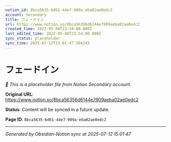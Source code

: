 ```yaml
---
notion_id: 8bca5635-6d61-44e7-909a-eba02ae0edc2
account: Secondary
title: フェードイン
url: https://www.notion.so/8bca56356d6144e7909aeba02ae0edc2
created_time: 2022-05-08T23:54:00.000Z
last_edited_time: 2022-05-08T23:54:00.000Z
sync_status: placeholder
sync_time: 2025-07-12T15:01:47.504243
---
```


# フェードイン

*🔄 This is a placeholder file from Notion Secondary account.*

**Original URL**: https://www.notion.so/8bca56356d6144e7909aeba02ae0edc2

**Status**: Content will be synced in a future update.

**Page ID**: `8bca5635-6d61-44e7-909a-eba02ae0edc2`

---

*Generated by Obsidian-Notion sync at 2025-07-12 15:01:47*
